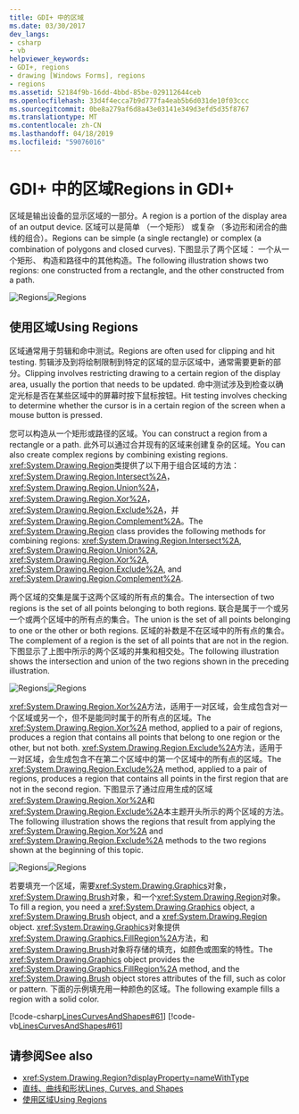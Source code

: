 ```yaml
---
title: GDI+ 中的区域
ms.date: 03/30/2017
dev_langs:
- csharp
- vb
helpviewer_keywords:
- GDI+, regions
- drawing [Windows Forms], regions
- regions
ms.assetid: 52184f9b-16dd-4bbd-85be-029112644ceb
ms.openlocfilehash: 33d4f4ecca7b9d777fa4eab5b6d031de10f03ccc
ms.sourcegitcommit: 0be8a279af6d8a43e03141e349d3efd5d35f8767
ms.translationtype: MT
ms.contentlocale: zh-CN
ms.lasthandoff: 04/18/2019
ms.locfileid: "59076016"
---
```

# <a name="regions-in-gdi"></a><span data-ttu-id="5e4a7-102">GDI+ 中的区域</span><span class="sxs-lookup"><span data-stu-id="5e4a7-102">Regions in GDI+</span></span>
<span data-ttu-id="5e4a7-103">区域是输出设备的显示区域的一部分。</span><span class="sxs-lookup"><span data-stu-id="5e4a7-103">A region is a portion of the display area of an output device.</span></span> <span data-ttu-id="5e4a7-104">区域可以是简单 （一个矩形） 或复杂 （多边形和闭合的曲线的组合）。</span><span class="sxs-lookup"><span data-stu-id="5e4a7-104">Regions can be simple (a single rectangle) or complex (a combination of polygons and closed curves).</span></span> <span data-ttu-id="5e4a7-105">下图显示了两个区域： 一个从一个矩形、 构造和路径中的其他构造。</span><span class="sxs-lookup"><span data-stu-id="5e4a7-105">The following illustration shows two regions: one constructed from a rectangle, and the other constructed from a path.</span></span>  
  
 <span data-ttu-id="5e4a7-106">![Regions](./media/aboutgdip02-art27.gif "AboutGdip02_Art27")</span><span class="sxs-lookup"><span data-stu-id="5e4a7-106">![Regions](./media/aboutgdip02-art27.gif "AboutGdip02_Art27")</span></span>  
  
## <a name="using-regions"></a><span data-ttu-id="5e4a7-107">使用区域</span><span class="sxs-lookup"><span data-stu-id="5e4a7-107">Using Regions</span></span>  
 <span data-ttu-id="5e4a7-108">区域通常用于剪辑和命中测试。</span><span class="sxs-lookup"><span data-stu-id="5e4a7-108">Regions are often used for clipping and hit testing.</span></span> <span data-ttu-id="5e4a7-109">剪辑涉及到将绘制限制到特定的区域的显示区域中，通常需要更新的部分。</span><span class="sxs-lookup"><span data-stu-id="5e4a7-109">Clipping involves restricting drawing to a certain region of the display area, usually the portion that needs to be updated.</span></span> <span data-ttu-id="5e4a7-110">命中测试涉及到检查以确定光标是否在某些区域中的屏幕时按下鼠标按钮。</span><span class="sxs-lookup"><span data-stu-id="5e4a7-110">Hit testing involves checking to determine whether the cursor is in a certain region of the screen when a mouse button is pressed.</span></span>  
  
 <span data-ttu-id="5e4a7-111">您可以构造从一个矩形或路径的区域。</span><span class="sxs-lookup"><span data-stu-id="5e4a7-111">You can construct a region from a rectangle or a path.</span></span> <span data-ttu-id="5e4a7-112">此外可以通过合并现有的区域来创建复杂的区域。</span><span class="sxs-lookup"><span data-stu-id="5e4a7-112">You can also create complex regions by combining existing regions.</span></span> <span data-ttu-id="5e4a7-113"><xref:System.Drawing.Region>类提供了以下用于组合区域的方法： <xref:System.Drawing.Region.Intersect%2A>， <xref:System.Drawing.Region.Union%2A>， <xref:System.Drawing.Region.Xor%2A>， <xref:System.Drawing.Region.Exclude%2A>，并<xref:System.Drawing.Region.Complement%2A>。</span><span class="sxs-lookup"><span data-stu-id="5e4a7-113">The <xref:System.Drawing.Region> class provides the following methods for combining regions: <xref:System.Drawing.Region.Intersect%2A>, <xref:System.Drawing.Region.Union%2A>, <xref:System.Drawing.Region.Xor%2A>, <xref:System.Drawing.Region.Exclude%2A>, and <xref:System.Drawing.Region.Complement%2A>.</span></span>  
  
 <span data-ttu-id="5e4a7-114">两个区域的交集是属于这两个区域的所有点的集合。</span><span class="sxs-lookup"><span data-stu-id="5e4a7-114">The intersection of two regions is the set of all points belonging to both regions.</span></span> <span data-ttu-id="5e4a7-115">联合是属于一个或另一个或两个区域中的所有点的集合。</span><span class="sxs-lookup"><span data-stu-id="5e4a7-115">The union is the set of all points belonging to one or the other or both regions.</span></span> <span data-ttu-id="5e4a7-116">区域的补数是不在区域中的所有点的集合。</span><span class="sxs-lookup"><span data-stu-id="5e4a7-116">The complement of a region is the set of all points that are not in the region.</span></span> <span data-ttu-id="5e4a7-117">下图显示了上图中所示的两个区域的并集和相交处。</span><span class="sxs-lookup"><span data-stu-id="5e4a7-117">The following illustration shows the intersection and union of the two regions shown in the preceding illustration.</span></span>  
  
 <span data-ttu-id="5e4a7-118">![Regions](./media/aboutgdip02-art28.gif "AboutGdip02_Art28")</span><span class="sxs-lookup"><span data-stu-id="5e4a7-118">![Regions](./media/aboutgdip02-art28.gif "AboutGdip02_Art28")</span></span>  
  
 <span data-ttu-id="5e4a7-119"><xref:System.Drawing.Region.Xor%2A>方法，适用于一对区域，会生成包含对一个区域或另一个，但不是能同时属于的所有点的区域。</span><span class="sxs-lookup"><span data-stu-id="5e4a7-119">The <xref:System.Drawing.Region.Xor%2A> method, applied to a pair of regions, produces a region that contains all points that belong to one region or the other, but not both.</span></span> <span data-ttu-id="5e4a7-120"><xref:System.Drawing.Region.Exclude%2A>方法，适用于一对区域，会生成包含不在第二个区域中的第一个区域中的所有点的区域。</span><span class="sxs-lookup"><span data-stu-id="5e4a7-120">The <xref:System.Drawing.Region.Exclude%2A> method, applied to a pair of regions, produces a region that contains all points in the first region that are not in the second region.</span></span> <span data-ttu-id="5e4a7-121">下图显示了通过应用生成的区域<xref:System.Drawing.Region.Xor%2A>和<xref:System.Drawing.Region.Exclude%2A>本主题开头所示的两个区域的方法。</span><span class="sxs-lookup"><span data-stu-id="5e4a7-121">The following illustration shows the regions that result from applying the <xref:System.Drawing.Region.Xor%2A> and <xref:System.Drawing.Region.Exclude%2A> methods to the two regions shown at the beginning of this topic.</span></span>  
  
 <span data-ttu-id="5e4a7-122">![Regions](./media/aboutgdip02-art29.gif "AboutGdip02_Art29")</span><span class="sxs-lookup"><span data-stu-id="5e4a7-122">![Regions](./media/aboutgdip02-art29.gif "AboutGdip02_Art29")</span></span>  
  
 <span data-ttu-id="5e4a7-123">若要填充一个区域，需要<xref:System.Drawing.Graphics>对象，<xref:System.Drawing.Brush>对象，和一个<xref:System.Drawing.Region>对象。</span><span class="sxs-lookup"><span data-stu-id="5e4a7-123">To fill a region, you need a <xref:System.Drawing.Graphics> object, a <xref:System.Drawing.Brush> object, and a <xref:System.Drawing.Region> object.</span></span> <span data-ttu-id="5e4a7-124"><xref:System.Drawing.Graphics>对象提供<xref:System.Drawing.Graphics.FillRegion%2A>方法，和<xref:System.Drawing.Brush>对象将存储的填充，如颜色或图案的特性。</span><span class="sxs-lookup"><span data-stu-id="5e4a7-124">The <xref:System.Drawing.Graphics> object provides the <xref:System.Drawing.Graphics.FillRegion%2A> method, and the <xref:System.Drawing.Brush> object stores attributes of the fill, such as color or pattern.</span></span> <span data-ttu-id="5e4a7-125">下面的示例填充用一种颜色的区域。</span><span class="sxs-lookup"><span data-stu-id="5e4a7-125">The following example fills a region with a solid color.</span></span>  
  
 [!code-csharp[LinesCurvesAndShapes#61](~/samples/snippets/csharp/VS_Snippets_Winforms/LinesCurvesAndShapes/CS/Class1.cs#61)]
 [!code-vb[LinesCurvesAndShapes#61](~/samples/snippets/visualbasic/VS_Snippets_Winforms/LinesCurvesAndShapes/VB/Class1.vb#61)]  
  
## <a name="see-also"></a><span data-ttu-id="5e4a7-126">请参阅</span><span class="sxs-lookup"><span data-stu-id="5e4a7-126">See also</span></span>

- <xref:System.Drawing.Region?displayProperty=nameWithType>
- [<span data-ttu-id="5e4a7-127">直线、曲线和形状</span><span class="sxs-lookup"><span data-stu-id="5e4a7-127">Lines, Curves, and Shapes</span></span>](lines-curves-and-shapes.md)
- [<span data-ttu-id="5e4a7-128">使用区域</span><span class="sxs-lookup"><span data-stu-id="5e4a7-128">Using Regions</span></span>](using-regions.md)
